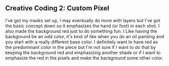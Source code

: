 ## Creative Coding 2: Custom Pixel

I've got my masks set up, I may eventually do more with layers but I've got the basic concept down so it emphasizes the hand (or foot) in each shot. I also made the background red just to do something fun. I Like having the background be an odd color, it's kind of like when you do an oil painting and you start with a really different base color. I definitely want to have red as the predominant color in the piece but I'm not sure if I want to do that by keeping the background red and emphasizing another shade or if I want to emphasize the red in the pixels and make the background some other color.
